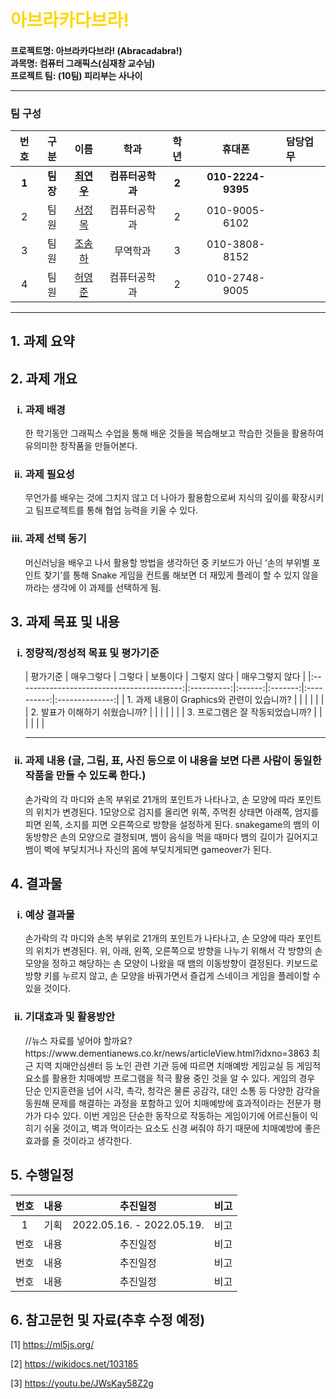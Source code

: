 # <span style="color:gold">아브라카다브라!</span>
#### 프로젝트명: 아브라카다브라! (Abracadabra!)<br/>과목명: 컴퓨터 그래픽스(심재창 교수님)<br/>프로젝트 팀: (10팀) 피리부는 사나이<hr/>
### 팀 구성
|   번호   |   구분  |                   이름                  |      학과     |   학년  |      휴대폰     |   담당업무   |
|:-------:|:------:|:---------------------------------------:|:--------------:|:------:|:---------------:|:------------|
|  **1**  | **팀장**|**[최연우](https://github.com/wafla)**    |**컴퓨터공학과**|  **2** |**010-2224-9395**|             |
|    2    |   팀원  | [서정목](https://github.com/SeoJeongmok) |  컴퓨터공학과  |   2    |  010-9005-6102  |             |
|    3    |   팀원  | [조송하](https://github.com/Song-haJo)   |    무역학과    |   3    |  010-3808-8152  |             |
|    4    |   팀원  | [허영준](https://github.com/telecom9005) |  컴퓨터공학과  |   2    |  010-2748-9005  |             |
<hr/>

## 1. 과제 요약

## 2. 과제 개요
<ol type="i">
    <h3><li>과제 배경</li></h3>
    한 학기동안 그래픽스 수업을 통해 배운 것들을 복습해보고 학습한 것들을 활용하여 유의미한 창작품을 만들어본다.
    <h3><li>과제 필요성</li></h3>
    무언가를 배우는 것에 그치지 않고 더 나아가 활용함으로써 지식의 깊이를 확장시키고 팀프로젝트를 통해 협업 능력을 키울 수 있다.
    <h3><li>과제 선택 동기</li></h3>
    머신러닝을 배우고 나서 활용할 방법을 생각하던 중 키보드가 아닌 ‘손의 부위별 포인트 찾기’를 통해 Snake 게임을 컨트롤 해보면 더 재밌게 플레이 할 수 있지 않을까라는 생각에 이 과제를 선택하게 됨.
</ol>

## 3. 과제 목표 및 내용
<ol type="i">
    <h3><li>정량적/정성적 목표 및 평가기준</li></h3>
|                 평가기준                   |  매우그렇다 | 그렇다 | 보통이다 | 그렇지 않다 | 매우그렇지 않다 |
|:-----------------------------------------:|:----------:|:------:|:-------:|:----------:|:--------------:|
| 1. 과제 내용이 Graphics와 관련이 있습니까?  |            |        |         |            |                |
| 2. 발표가 이해하기 쉬웠습니까?              |            |        |         |            |                |
| 3. 프로그램은 잘 작동되었습니까?            |            |        |         |            |                |
<hr/>
    <h3><li>과제 내용 (글, 그림, 표, 사진 등으로 이 내용을 보면 다른 사람이 동일한 작품을 만들 수 있도록 한다.)</li></h3>
    손가락의 각 마디와 손목 부위로 21개의 포인트가 나타나고, 손 모양에 따라 포인트의 위치가 변경된다.
    1모양으로 검지를 올리면 위쪽, 주먹쥔 상태면 아래쪽, 엄지를 피면 왼쪽, 소지를 피면 오른쪽으로 방향을 설정하게 된다.
    snakegame의 뱀의 이동방향은 손의 모양으로 결정되며, 뱀이 음식을 먹을 때마다 뱀의 길이가 길어지고 뱀이 벽에 부딪치거나 자신의 몸에 부딪치게되면 gameover가 된다.
</ol>

## 4. 결과물
<ol type="i">
    <h3><li>예상 결과물</li></h3>
    손가락의 각 마디와 손목 부위로 21개의 포인트가 나타나고, 손 모양에 따라 포인트의 위치가 변경된다.
    위, 아래, 왼쪽, 오른쪽으로 방향을 나누기 위해서 각 방향의 손 모양을 정하고 해당하는 손 모양이 나왔을 때
    뱀의 이동방향이 결정된다.
    키보드로 방향 키를 누르지 않고, 손 모양을 바꿔가면서 즐겁게 스네이크 게임을 플레이할 수 있을 것이다.
    <h3><li>기대효과 및 활용방안</li></h3>
    //뉴스 자료를 넣어야 할까요? https://www.dementianews.co.kr/news/articleView.html?idxno=3863
    최근 지역 치매안심센터 등 노인 관련 기관 등에 따르면 치매예방 게임교실 등 게임적 요소를 활용한 치매예방 프로그램을 적극 활용 중인 것을 알 수 있다.
    게임의 경우 단순 인지훈련을 넘어 시각, 촉각, 청각은 물론 공감각, 대인 소통 등 다양한 감각을 동원해 문제를 해결하는 과정을 포함하고 있어
    치매예방에 효과적이라는 전문가 평가가 다수 있다.
    이번 게임은 단순한 동작으로 작동하는 게임이기에 어르신들이 익히기 쉬울 것이고, 벽과 먹이라는 요소도 신경 써줘야 하기 때문에 치매예방에 좋은 효과를 줄 것이라고 생각한다.
</ol>

## 5. 수행일정
|  번호 |   내용  |            추진일정           |     비고    |
|:----:|:-------:|:----------------------------:|:----------:|
|   1  |   기획  |   2022.05.16. - 2022.05.19.  |     비고    |
|  번호 |   내용  |            추진일정           |     비고    |
|  번호 |   내용  |            추진일정           |     비고    |
|  번호 |   내용  |            추진일정           |     비고    |

## 6. 참고문헌 및 자료(추후 수정 예정)
[1] https://ml5js.org/

[2] https://wikidocs.net/103185

[3] https://youtu.be/JWsKay58Z2g

